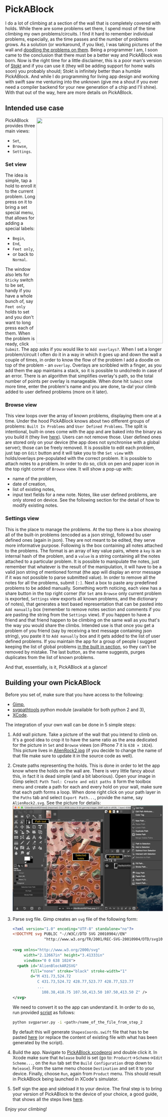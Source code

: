 # PickABlock
I do a lot of climbing at a section of the wall that is completely covered with holds. While there are some problems set there, I spend most of the time climbing my own problems/circuits. I find it hard to remember individual problems, especially, as the time passes and the number of problems grows. As a solution (or workaround, if you like), I was taking pictures of the wall and [doodling the problems on them](https://github.com/jchlanda/PickABlock/blob/readme_assets/readme_assets/LT_11.jpg). Being a programmer I am, I soon came to the conclusion that there must be a better way and PickABlock was born. Now is the right time for a little disclaimer, this is a poor man's version of [Stokt](https://www.getstokt.com/) and if you can use it (they will be adding support for home walls soon) you probably should; Stokt is infinitely better than a humble PickABlock. And while I do programming for living app design and working with swift saw me venturing into the unknown (give me a shout if you ever need a compiler backend for your new generation of a chip and I'll shine). With that out of the way, here are more details on PickABlock.

## Intended use case
<img align="right" width="404" height="720" src="https://github.com/jchlanda/PickABlock/blob/readme_assets/readme_assets/PickABlock.gif">

PickABlock provides three main views:
* `Set`,
* `Browse`,
* `Settings`.
### Set view
The idea is simple, tap a hold to enroll it to the current problem. Long press on it to bring a set special menu, that allows for adding a special labels:
* `Begin`,
* `End`,
* `Feet only`,
* or back to `Normal`.

The window also lets for `Sticky` switch to be set, handy if you have a whole bunch of, say `Feet only` holds to set and you don't want to long press each of them.
When the problem is ready, click `Submit`. The app asks if you would like to `Add overlays?`. When I set a longer problem/circuit I often do it in a way in which it goes up and down the wall a couple of times, in order to know the flow of the problem I add a doodle on top of the problem - an `overlay`. Overlays are scribbled with a finger, as you add them the app maintains a stack, so it is possible to undo/redo in case of an error. There is an algorithm that simplifies overlay's path, so the total number of points per overlay is manageable. When done hit `Submit` one more time, enter the problem's name and you are done, ta-da! your climb added to user defined problems (more on it later).
### Browse view
This view loops over the array of known problems, displaying them one at a time. Under the hood PickABlock knows about two different groups of problems: `Built In Problems` and `User Defined Problems`. The split is intentional, built-in ones come with the app and are baked into the binary as you build it (they live [here](https://github.com/jchlanda/PickABlock/blob/master/app/PickABlock/PickABlock/PickABlockKnownProblems.json)). Users can not remove those. User defined ones are stored only on your device (the app does not synchronise with a global server); those can be freely removed. It is possible to edit each problem, just tap on `Edit` button and it will take you to the `Set view` with holds/overlays pre-populated with the correct problem.
It is possible to attach notes to a problem. In order to do so, click on pen and paper icon in the top right corner of `Browse` view. It will show a pop-up with:
* name of the problem,
* date of creation,
* list of existing notes,
* input text fields for a new note.
Notes, like user defined problems, are only stored on device. See the following section for the detail of how to modify existing notes.
### Settings view
This is the place to manage the problems. At the top there is a box showing all of the built-in problems (encoded as a json string), followed bu user defined ones (again in json). They are not meant to be edited, they serve more informative purpose.
Following is the box containing all notes attached to the problems. The format is an array of key value pairs, where a `key` is an internal hash of the problem, and a `value` is a string containing all the notes attached to a particular problem. It is possible to manipulate the notes, just remember that whatever is the result of the manipulation, it will have to be a valid json string of mentioned format (the app will display an error message if it was not possible to parse submitted value). In order to remove all the notes for all the problems, submit `[:]`.
Next a box to paste any predefined problems to be added manually. Something worth noticing, each view has a share button in the top right corner (for `Set` ans `Browse` only current problem is exported, `Settings` view exports all known problems, and the dictionary of notes), that generates a text based representation that can be pasted into `Add manually` box (remember to remove notes section and comments if you are pasting the string from the `Settings` view). If you happen to have a friend and that friend happen to be climbing on the same wall as you that's the way you would share the climbs. Intended use is that once you get a problem of you friend (say by receiving a text message containing json string), you paste it to `Add manually` box and it gets added to the list of user defined problems. If you maintain the app for a group of people I suggest keeping the list of global problems [in the built in section](https://github.com/jchlanda/PickABlock/blob/master/app/PickABlock/PickABlock/PickABlockKnownProblems.json), so they can't be removed by mistake. The last button, as the name suggests, purges duplicates from the list of known problems.

And that, essentially, is it, PickABlock at a glance!

## Building your own PickABlock
Before you set of, make sure that you have access to the following:
* [Gimp](https://www.gimp.org/),
* [svgpathtools](https://github.com/mathandy/svgpathtools) python module (available for both python 2 and 3),
* [XCode](https://developer.apple.com/xcode/).

The integration of your own wall can be done in 5 simple steps:
1. Add wall picture.
Take a picture of the wall that you intend to climb on. It's a good idea to crop it to have the same ratio as the area dedicated for the picture in `Set` and `Browse` views (on iPhone 7 it is `638 × 1024`). This picture lives in [AlienRock2.jpg](https://github.com/jchlanda/PickABlock/blob/master/app/PickABlock/PickABlock/Assets.xcassets/AlienBlockAR2.imageset/AlienBlockAR2.jpeg) (if you decide to change the name of that file make sure to update it in the source code as well).
2. Create paths representing the holds.
This is done in order to let the app know where the holds on the wall are. There is very little fancy about this, in fact it is dead simple (and a bit laborious). Open your image in Gimp select: `Path Tool: Create and edit paths B` form the toolbox menu and create a path for each and every hold on your wall, make sure that each path forms a loop. When done right click on your path layer in the `Paths` tab and select `Export Path...`, provide the name, say `AlienRock2.svg`.
See the picture for details:
![Gimp help](https://github.com/jchlanda/PickABlock/blob/readme_assets/readme_assets/gimp_help.png)
3. Parse svg file.
Gimp creates an `svg` file of the following form:

    ```xml
    <?xml version="1.0" encoding="UTF-8" standalone="no"?>
    <!DOCTYPE svg PUBLIC "-//W3C//DTD SVG 20010904//EN"
                  "http://www.w3.org/TR/2001/REC-SVG-20010904/DTD/svg10.dtd">

    <svg xmlns="http://www.w3.org/2000/svg"
         width="2.12667in" height="3.41333in"
         viewBox="0 0 638 1024">
      <path id="AlienBlockAR2SVG"
            fill="none" stroke="black" stroke-width="1"
            d="M 431.73,524.72
               C 431.73,524.72 428.77,523.77 428.77,523.77
               ...
                 108.38,418.75 107.50,413.50 107.50,413.50 Z" />
    </svg>
    ```
    We need to convert it so the app can understand it. In order to do so, run provided [script](https://github.com/jchlanda/PickABlock/blob/master/scripts/svgparser.py) as follows:

    ```sh
    python svgparser.py -i <path>/name_of_the_file_from_step_2
    ```
    By default this will generate `ShapesCoords.swift` file that has to be pasted [here](https://github.com/jchlanda/PickABlock/blob/master/app/PickABlock/PickABlock/ShapesCoords.swift) (or replace the content of existing file with what has been generated by the script).
4. Build the app.
Navigate to [PickABlock.xcodeproj](https://github.com/jchlanda/PickABlock/tree/master/app/PickABlock) and double click it. In Xcode make sure that `Release` build is set (go to: `Producrt`->`Scheme`->`Edit Scheme...`, on the `Run` tab set the `Build Configuration` drop down to `Release`). From the same menu choose `Destination` and set it to your device. Finally, choose `Run`, again from `Product` menu. This should result in PickABlock being launched in XCode's simulator.
5. Self sign the app and sideload it to your device.
The final step is to bring your version of PickABlock to the device of your choice, a good guide, that shows all the steps lives [here](https://www.appdevchannel.com/2018/11/side-load-xcode-iphone.html).

Enjoy your climbing!
